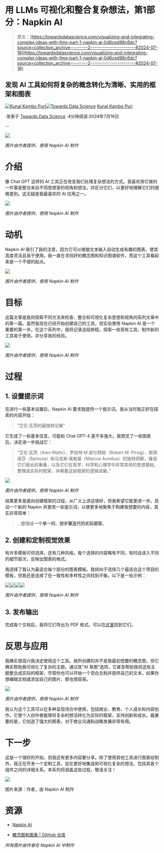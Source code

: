 # 用 LLMs 可视化和整合复杂想法，第1部分：Napkin AI

> 原文：[https://towardsdatascience.com/visualizing-and-integrating-complex-ideas-with-llms-part-1-napkin-ai-0d6ced98c6dc?source=collection_archive---------2-----------------------#2024-07-16](https://towardsdatascience.com/visualizing-and-integrating-complex-ideas-with-llms-part-1-napkin-ai-0d6ced98c6dc?source=collection_archive---------2-----------------------#2024-07-16)

## 发现 AI 工具如何将复杂的概念转化为清晰、实用的框架和图表

[](https://medium.com/@kunalkpuri?source=post_page---byline--0d6ced98c6dc--------------------------------)[![Kunal Kambo Puri](../Images/a4b656a198594c6a7d2f5179262fc440.png)](https://medium.com/@kunalkpuri?source=post_page---byline--0d6ced98c6dc--------------------------------)[](https://towardsdatascience.com/?source=post_page---byline--0d6ced98c6dc--------------------------------)[![Towards Data Science](../Images/a6ff2676ffcc0c7aad8aaf1d79379785.png)](https://towardsdatascience.com/?source=post_page---byline--0d6ced98c6dc--------------------------------) [Kunal Kambo Puri](https://medium.com/@kunalkpuri?source=post_page---byline--0d6ced98c6dc--------------------------------)

·发表于 [Towards Data Science](https://towardsdatascience.com/?source=post_page---byline--0d6ced98c6dc--------------------------------) ·4分钟阅读·2024年7月16日

--

![](../Images/58218128e48c929c406439e733cef6a3.png)

*图片由作者提供，使用 Napkin AI 制作*

# 介绍

像 Chat GPT 这样的 AI 工具正在改变我们处理复杂想法的方式。我喜欢用它做的一件事是整合来自不同思想家的视角和想法，并区分它们，以更好地理解它们的细微差别。这无疑是我最喜欢的 AI 应用之一。

![](../Images/e74d91bdb00b4649782c4fc2ef88f6c4.png)

*图片由作者提供，使用 Napkin AI 制作*

# 动机

Napkin AI 吸引了我的注意，因为它可以根据文本输入自动生成有趣的图表，使其高度灵活且易于使用。我一直在寻找好的概念图和知识图谱软件，而这个工具看起来是一个不错的起点。

![](../Images/8b20516786b7468aea59e12975e39b91.png)

*图片由作者提供，使用 Napkin AI 制作*

# 目标

这篇文章是我将探索不同方法来检查、整合和可视化复杂思想和视角的系列文章中的第一篇。虽然我现在已经开始创建自己的工具，但实验使用 Napkin AI 是一个重要的第一步。在这个系列中，我将记录这段旅程，探索一些现有工具，制作新的工具易于使用，并分享我的经验。

![](../Images/18b735807061fc54b3ea0a9b6b8cbf4b.png)

*图片由作者提供，使用 Napkin AI 制作*

# 过程

## 1\. 设置提示词

在进行一些基本设置后，Napkin AI 要求我提供一个提示词。我从当时我正好在探索的内容开始：

> “艾伦·瓦茨的最独特见解”

它生成了一些基本信息，可能和 Chat GPT-4 差不多强大。我预览了一些图表后，决定进一步挑战它：

> “艾伦·瓦茨（Alan Watts）、罗伯特·M·皮尔西格（Robert M. Pirsig）、斯宾诺莎（Spinoza）和马库斯·奥勒留（Marcus Aurelius）的独特洞察，强调它们彼此的重叠，以及它们在哲学、科学和心理学中非常具体的思想基础，整理成实际的框架，并朝着这些框架的逻辑进展。”

![](../Images/9f77b18ac768ab06e554e71ad05f46fb.png)

*图片由作者提供，使用 Napkin AI 制作*

结果更多是面向创建框架的过程，从广义上讲这很好，但我希望它能更进一步。启动一个新的 Napkin 并更改一些提示词，以便更多地聚焦于构建我想要的内容，其实非常简单：

> …整理成**一个单一的、按步骤迭代的实际框架**。

## 2\. 创建和定制视觉效果

有许多模板可供选择，还有几种风格。每个选择的内容略有不同，有时会进入不同的细节层次，反映出图表的格式。

我选择了我认为最适合每个部分的图表模板。我倾向于选择几个最适合这个项目的模板，但我还是选择了在一致性和多样性之间找到平衡。以下是一些示例：

![](../Images/271563f4ca741fe5acf5282f674a3d19.png)![](../Images/0c284d6cb5e03ba52c9f94713799b207.png)![](../Images/17fb20b689e8711d7d0eb43385db9b9b.png)![](../Images/2d67cf24d1f8456ea8998b12ab6cb520.png)

*图片由作者提供，使用 Napkin AI 制作*

## 3\. 发布输出

完成每个文档后，我将它们导出为 PDF 格式。可以在[这里](https://github.com/kunalkpuri/concept-maps-and-diagrams/tree/main/napkin-ai)找到它们。

# 反思与应用

我确实很高兴我决定使用这个工具。我所创建的并不是我最初想要的概念图，但它确实帮助我可视化了复杂的主题。通过其“AI 草图”选项，它甚至帮助我将这些主题整合成实际的框架，尽管你也可以开始一个空白文档并提供自己的文本。如果你想编辑文档或添加自己的图片，那也很容易。

![](../Images/2e27ee5f30b1388a1c4b6e971540ff33.png)

*图片由作者提供，使用 Napkin AI 制作*

我认为这个工具可以在多种呈现场合中使用，包括商业、教育、个人成长和内容创作。它使个人创作者能够将复杂的想法转化为实际的框架，支持创新和成长。最重要的是，它创造了强大的图表，对于商业沟通和战略发展非常有用。

# 下一步

这是一个很好的开始，但我还有更多内容要分享。除了使用其他工具进行图表绘制外，我正在开发一个定制工具，旨在更好地集成和可视化复杂的想法，包括其各个组件之间的详细关系。本系列将涵盖这些过程，敬请关注！

![](../Images/553efc5d47ef54fb4b1df3a83f2c973f.png)

图片来源：作者，由 Napkin AI 制作

# 资源

+   [Napkin AI](https://napkin.ai)

+   [概念图和图表 | GitHub 仓库](https://github.com/kunalkpuri/concept-maps-and-diagrams)

*所有图片由作者在 Napkin AI 中制作*
